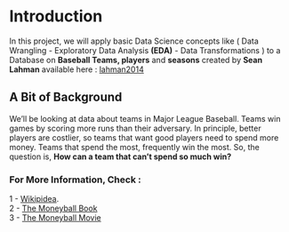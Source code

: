 # Introduction 
In this project, we will apply basic Data Science concepts like ( Data Wrangling - Exploratory Data Analysis __(EDA)__ - Data Transformations ) to a Database on __Baseball Teams, players__ and __seasons__ created by __Sean Lahman__ available here : [lahman2014](https://github.com/jknecht/baseball-archive-sqlite/raw/master/lahman2014.sqlite)

## A Bit of Background 
We’ll be looking at data about teams in Major League Baseball. Teams win games by scoring more runs than their adversary. In principle, better players are costlier, so teams that want good players need to spend more money. Teams that spend the most, frequently win the most. So, the question is, __How can a team that can’t spend so much win?__

### For More Information, __Check__ :
1 - [Wikipidea](https://en.wikipedia.org/wiki/Moneyball). <br>
2 - [The Moneyball Book](https://www.amazon.com/Moneyball-The-Winning-Unfair-Game/dp/0393324818) <br>
3 - [The Moneyball Movie](https://www.imdb.com/title/tt1210166/) <br>

